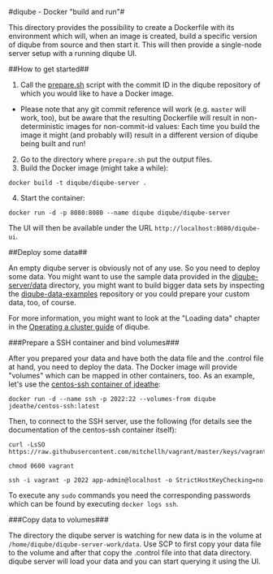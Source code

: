 #diqube - Docker "build and run"#

This directory provides the possibility to create a Dockerfile with its environment which will, when an image is created, build a specific version of diqube from source and then start it. This will then provide a single-node server setup with a running diqube UI.

##How to get started##

1. Call the [prepare.sh](prepare.sh) script with the commit ID in the diqube repository of which you would like to have a Docker image.
  * Please note that any git commit reference will work (e.g. `master` will work, too), but be aware that the resulting Dockerfile will result in non-deterministic images for non-commit-id values: Each time you build the image it might (and probably will) result in a different version of diqube being built and run!
2. Go to the directory where `prepare.sh` put the output files.
3. Build the Docker image (might take a while):
  ```
  docker build -t diqube/diqube-server . 
  ```
4. Start the container:
  ```
  docker run -d -p 8080:8080 --name diqube diqube/diqube-server 
  ```

The UI will then be available under the URL `http://localhost:8080/diqube-ui`.

##Deploy some data##

An empty diqube server is obviously not of any use. So you need to deploy some data. You might want to use the sample data provided in the [diqube-server/data](https://github.com/diqube/diqube/tree/master/diqube-server/data) directory, you might want to build bigger data sets by inspecting the [diqube-data-examples](https://github.com/diqube/diqube-data-examples) repository or you could prepare your custom data, too, of course. 

For more information, you might want to look at the "Loading data" chapter in the [Operating a cluster guide](https://github.com/diqube/diqube/blob/master/docs/OperatingCluster.md) of diqube.

###Prepare a SSH container and bind volumes###

After you prepared your data and have both the data file and the .control file at hand, you need to deploy the data. The Docker image will provide "volumes" which can be mapped in other containers, too. As an example, let's use the [centos-ssh container of jdeathe](https://github.com/jdeathe/centos-ssh):

```
docker run -d --name ssh -p 2022:22 --volumes-from diqube jdeathe/centos-ssh:latest
```

Then, to connect to the SSH server, use the following (for details see the documentation of the centos-ssh container itself):

```
curl -LsSO https://raw.githubusercontent.com/mitchellh/vagrant/master/keys/vagrant

chmod 0600 vagrant

ssh -i vagrant -p 2022 app-admin@localhost -o StrictHostKeyChecking=no
```

To execute any `sudo` commands you need the corresponding passwords which can be found by executing `docker logs ssh`.

###Copy data to volumes###

The directory the diqube server is watching for new data is in the volume at `/home/diqube/diqube-server-work/data`. Use SCP to first copy your data file to the volume and after that copy the .control file into that data directory. diqube server will load your data and you can start querying it using the UI.
